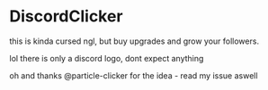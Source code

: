 # DiscordClicker
this is kinda cursed ngl, but buy upgrades and grow your followers.

lol there is only a discord logo, dont expect anything

oh and thanks @particle-clicker for the idea - read my issue aswell
